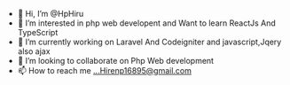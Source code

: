 - 👋 Hi, I’m @HpHiru
- 👀 I’m interested in php web developent and Want to learn ReactJs And TypeScript 
- 🌱 I’m currently working on Laravel And Codeigniter and javascript,Jqery also ajax  
- 💞️ I’m looking to collaborate on Php Web development
- 📫 How to reach me ...Hirenp16895@gmail.com

<!---
HpHiru/HpHiru is a ✨ special ✨ repository because its `README.md` (this file) appears on your GitHub profile.
You can click the Preview link to take a look at your changes.
--->
